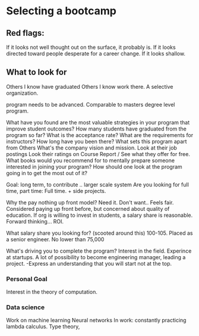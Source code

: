 # Selecting a bootcamp

## Red flags:
If it looks not well thought out on the surface, it probably is.
If it looks directed toward people desperate for a career change.
If it looks shallow.

## What to look for

Others I know have graduated
Others I know work there.
A selective organization.

program needs to be advanced.
Comparable to masters degree level program.


What have you found are the most valuable strategies in your program that improve student outcomes?
How many students have graduated from the program so far?
What is the acceptance rate?
What are the requirements for instructors?
How long have you been there?
What sets this program apart from Others
What's the company vision and mission.
Look at their job postings
Look their  ratings on Course Report /
See what they offer for free.
What books would you recommend for to mentally prepare someone interested in joining your program?
How should one look at the program going in to get the most out of it?

Goal: long term, to contribute .. larger scale system
Are you looking for full time, part time:
Full time. + side projects.

Why the pay nothing up front model?
Need it. Don't want.. Feels fair. Considered paying up front before, but concerned about quality of education. If org is willing to invest in students, a salary share is reasonable. Forward thinking... ROI.

What salary share you looking for? (scooted around this) 100-105. Placed as a senior engineer. No lower than 75,000

What's driving you to complete the program?
Interest in the field. Experince at startups. A lot of possibility to become engineering manager, leading a project.
-Express an understanding that you will start not at the top.







### Personal Goal

Interest in the theory of computation.

### Data science
Work on machine learning
Neural networks
In work: constantly practicing lambda calculus. Type theory,
